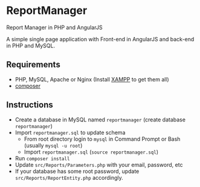 # ReportManager
Report Manager in PHP and AngularJS

A simple single page application with Front-end in AngularJS and back-end in PHP and MySQL.

Requirements
-------------
- PHP, MySQL, Apache or Nginx (Install [XAMPP](https://www.apachefriends.org/download.html) to get them all)
- [composer](https://getcomposer.org/download)


Instructions
----------------
- Create a database in MySQL named `reportmanager` (create database `reportmanager`)
- Import `reportmanager.sql` to update schema 
  - From root directory login to `mysql` in Command Prompt or Bash (usually `mysql -u root`)
  - Import `reportmanager.sql` (`source reportmanager.sql`) 
- Run `composer install`
- Update `src/Reports/Parameters.php` with your email, password, etc
- If your database has some root password, update `src/Reports/ReportEntity.php` accordingly.
